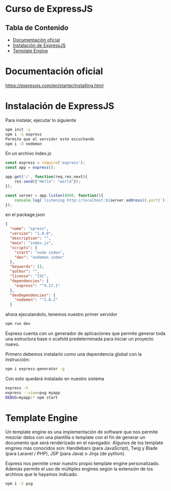# Curso de ExpressJS<!-- omit in toc -->

## Tabla de Contenido<!-- omit in toc -->
- [Documentación oficial](#documentaci%c3%b3n-oficial)
- [Instalación de ExpressJS](#instalaci%c3%b3n-de-expressjs)
- [Template Engine](#template-engine)

# Documentación oficial
https://expressjs.com/en/starter/installing.html

# Instalación de ExpressJS
Para instalar, ejecutar lo siguiente
```bash
npm init -y
npm i -S express
Permite que el servidor este escuchando
npm i -D nodemon
```

En un archivo index.js
```js
const express = require('express');
const app = express();

app.get('/', function(req,res,next){
    res.send({"Hello": "world"});
});

const server = app.listen(8000, function(){
    console.log(`listening http://localhost:${server.address().port}`);
});
```
en el package.json
```json
{
  "name": "xpress",
  "version": "1.0.0",
  "description": "",
  "main": "index.js",
  "scripts": {
    "start": "node index",
    "dev": "nodemon index"
  },
  "keywords": [],
  "author": "",
  "license": "ISC",
  "dependencies": {
    "express": "^4.17.1"
  },
  "devDependencies": {
    "nodemon": "^2.0.2"
  }
```

ahora ejecutandolo, tenemos nuestro primer servidor

```bash
npm run dev
```

Express cuenta con un generador de aplicaciones que permite generar toda una estructura base o scafold predeterminada para iniciar un proyecto nuevo.

Primero debemos instalarlo como una dependencia global con la instrucción:

```bash
npm i express-generator -g
```
Con esto quedará instalado en nuestro sistema

```bash
express -h
express --view=pug myapp
DEBUG=myapp:* npm start
```

# Template Engine
Un template engine es una implementación de software que nos permite mezclar datos con una plantilla o template con el fin de generar un documento que será renderizado en el navegador. Algunos de los template engines más conocidos son: Handlebars (para JavaScript), Twig y Blade (para Laravel / PHP), JSP (para Java) o Jinja (de python).

Express nos permite crear nuestro propio template engine personalizado. Además permite el uso de múltiples engines según la extensión de los archivos que le hayamos indicado.

```bash
npm i -S pug
```